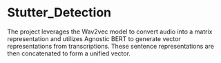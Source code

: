 # Stutter_Detection
The project leverages the Wav2vec model to convert audio into a matrix representation and utilizes Agnostic BERT to generate vector representations from transcriptions. These sentence representations are then concatenated to form a unified vector.
